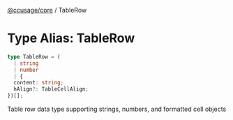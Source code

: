 [@ccusage/core](../index.md) / TableRow

# Type Alias: TableRow

```ts
type TableRow = (
  | string
  | number
  | {
  content: string;
  hAlign?: TableCellAlign;
})[];
```

Table row data type supporting strings, numbers, and formatted cell objects
